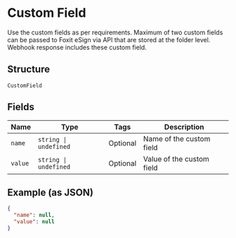 
# Custom Field

Use the custom fields as per requirements. Maximum of two custom fields can be passed to Foxit eSign via API that are stored at the folder level. Webhook response includes these custom field.

## Structure

`CustomField`

## Fields

| Name | Type | Tags | Description |
|  --- | --- | --- | --- |
| `name` | `string \| undefined` | Optional | Name of the custom field |
| `value` | `string \| undefined` | Optional | Value of the custom field |

## Example (as JSON)

```json
{
  "name": null,
  "value": null
}
```


